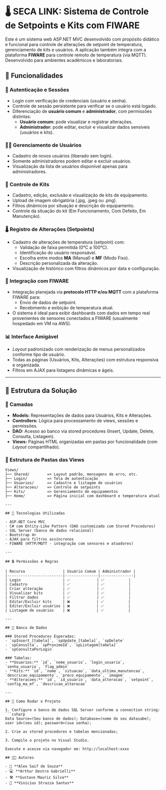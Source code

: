# 🌡️ SECA LINK: Sistema de Controle de Setpoints e Kits com FIWARE

Este é um sistema web ASP.NET MVC desenvolvido com propósito didático e funcional para controle de alterações de setpoint de temperatura, gerenciamento de kits e usuários. A aplicação também integra com a plataforma **FIWARE** para controle remoto de temperatura (via MQTT). Desenvolvido para ambientes acadêmicos e laboratoriais.

## 📌 Funcionalidades

### 🔐 Autenticação e Sessões
- Login com verificação de credenciais (usuário e senha).
- Controle de sessão persistente para verificar se o usuário está logado.
- Diferenciação de **usuário comum** e **administrador**, com permissões distintas:
  - **Usuário comum:** pode visualizar e registrar alterações.
  - **Administrador:** pode editar, excluir e visualizar dados sensíveis (usuários e kits).

### 🧑‍💼 Gerenciamento de Usuários
- Cadastro de novos usuários (liberado sem login).
- Somente administradores podem editar e excluir usuários.
- Visualização da lista de usuários disponível apenas para administradores.

### 🧰 Controle de Kits
- Cadastro, edição, exclusão e visualização de kits de equipamento.
- Upload de imagem obrigatória (.jpg, .jpeg ou .png).
- Filtros dinâmicos por situação e descrição do equipamento.
- Controle da situação do kit (Em Funcionamento, Com Defeito, Em Manutenção).

### 🌡️ Registro de Alterações (Setpoints)
- Cadastro de alterações de temperatura (setpoint) com:
  - Validação de faixa permitida (0°C a 100°C).
  - Identificação do usuário responsável.
  - Escolha entre modos **MA** (Manual) e **MF** (Modo Fixo).
  - Descrição personalizada da alteração.
- Visualização de histórico com filtros dinâmicos por data e configuração.

### 📡 Integração com FIWARE
- Integração planejada via **protocolo HTTP e/ou MQTT** com a plataforma FIWARE para:
  - Envio de dados de setpoint.
  - Recebimento e exibição de temperatura atual.
- O sistema é ideal para exibir dashboards com dados em tempo real provenientes de sensores conectados a FIWARE (usualmente hospedado em VM na AWS).

### 📊 Interface Amigável
- _Layout_ padronizado com renderização de menus personalizados conforme tipo de usuário.
- Todas as páginas (Usuários, Kits, Alterações) com estrutura responsiva e organizada.
- Filtros em AJAX para listagens dinâmicas e ágeis.

---

## 🧠 Estrutura da Solução

### 🔎 Camadas
- **Models:** Representações de dados para Usuários, Kits e Alterações.
- **Controllers:** Lógica para processamento de views, sessões e permissões.
- **DAO:** Acesso ao banco via stored procedures (Insert, Update, Delete, Consulta, Listagem).
- **Views:** Páginas HTML organizadas em pastas por funcionalidade (com _Layout_ compartilhado).

### 📁 Estrutura de Pastas das Views

```text
Views/
├── Shared/        => Layout padrão, mensagens de erro, etc.
├── Login/         => Tela de autenticação
├── Usuarios/      => Cadastro e listagem de usuários
├── Alteracoes/    => Controle de setpoints
├── Kits/          => Gerenciamento de equipamentos
├── Home/          => Página inicial com dashboard e temperatura atual

---

## 🧪 Tecnologias Utilizadas

- ASP.NET Core MVC
- C# com Entity-Like Pattern (DAO customizado com Stored Procedures)
- SQL Server (banco de dados relacional)
- Bootstrap 4+
- AJAX para filtros assíncronos
- FIWARE (HTTP/MQTT - integração com sensores e atuadores)

---

## 🔒 Permissões e Regras

| Recurso                 | Usuário Comum | Administrador |
|-------------------------|---------------|---------------|
| Login                   | ✅            | ✅           |
| Cadastro                | ✅            | ✅           |
| Criar alteração         | ✅            | ✅           |
| Visualizar kits         | ✅            | ✅           |
| Filtrar dados           | ✅            | ✅           |
| Editar/Excluir kits     | ❌            | ✅           |
| Editar/Excluir usuários | ❌            | ✅           |
| Listagem de usuários    | ❌            | ✅           |

---

## 💾 Banco de Dados

### Stored Procedures Esperadas:
- `spInsert_[tabela]`, `spUpdate_[tabela]`, `spDelete`
- `spConsulta`, `spProximoId`, `spListagem[tabela]`
- `spConsultaPorLogin`

### Tabelas:
- **Usuarios:** `id`, `nome_usuario`, `login_usuario`, `senha_usuario`, `flag_admin`
- **Kits:** `id`, `nome`, `situacao`, `data_ultima_manutencao`, `descricao_equipamento`, `preco_equipamento`, `imagem`
- **Alteracoes:** `id`, `id_usuario`, `data_alteracao`, `setpoint`, `config_ma_mf`, `descricao_alteracao`

---

## 🚀 Como Rodar o Projeto

1. Configure o banco de dados SQL Server conforme a connection string:
```csharp
Data Source=(Seu banco de dados); Database=(nome do seu datasabe); user id=(seu id); password=(sua senha);

2. Crie as stored procedures e tabelas mencionadas;

3. Compile o projeto no Visual Studio.

Execute e acesse via navegador em: http://localhost:xxxx

## 👨‍💻 Autores

- 🧠 **Alex Saif de Souza**
- 💻 **Arthur Destro Gabrielli**
- 🛠️ **Gustavo Mauriz Silva**
- 🔬 **Vinicius Strazza Santos**
